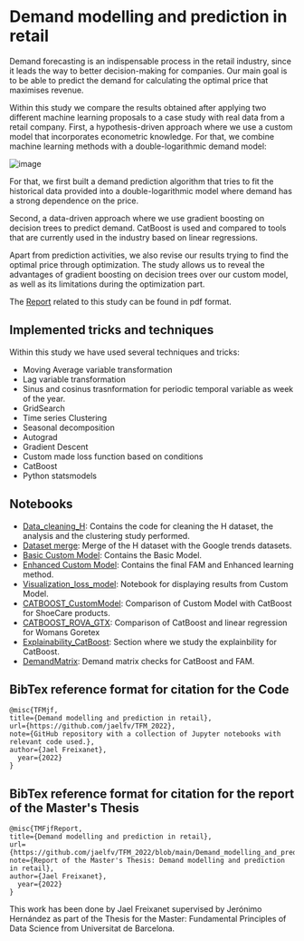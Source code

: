 # Demand modelling and prediction in retail

Demand forecasting is an indispensable process in the retail industry, since it leads the way to better decision-making for companies. Our main goal is to be able to predict the demand for calculating the optimal price that maximises revenue. 

Within this study we compare the results obtained after applying two different machine learning proposals to a case study with real data from a retail company.   First, a hypothesis-driven approach where we use a custom model that incorporates econometric knowledge. For that, we combine machine learning methods with a double-logarithmic demand model:



![image](https://user-images.githubusercontent.com/72398948/176197832-ca4cdb28-9b20-4da9-8ef5-f68f5a14f2d2.png)

For that, we first built a demand prediction algorithm that tries to fit the historical data provided into a double-logarithmic model where demand has a strong dependence on the price. 

Second, a data-driven approach where we use gradient boosting on decision trees to predict demand. CatBoost is used and compared to tools that are currently used in the industry based on linear regressions.

Apart from prediction activities, we also revise our results trying to find the optimal price through optimization. The study allows us to reveal the advantages of gradient boosting on decision trees over our custom model, as well as its limitations during the optimization part.

The [Report](https://github.com/jaelfv/TFM_2022/blob/main/Demand_modelling_and_prediction_in_retail.pdf) related to this study can be found in pdf format. 

## Implemented tricks and techniques
Within this study we have used several techniques and tricks:
- Moving Average variable transformation
- Lag variable transformation
- Sinus and cosinus trasnformation for periodic temporal variable as week of the year.
- GridSearch
- Time series Clustering
- Seasonal decomposition
- Autograd
- Gradient Descent
- Custom made loss function based on conditions
- CatBoost
- Python statsmodels



## Notebooks
- [Data_cleaning_H](https://github.com/jaelfv/TFM_2022/blob/main/Notebooks/Data_cleaning_H.ipynb): Contains the code for cleaning the H dataset, the analysis and the clustering study performed.
- [Dataset merge](https://github.com/jaelfv/TFM_2022/blob/main/Notebooks/DatasetMerge.ipynb): Merge of the H dataset with the Google trends datasets.
- [Basic Custom Model](https://github.com/jaelfv/TFM_2022/blob/main/Notebooks/Basic%20Custom%20Model.ipynb): Contains the Basic Model.
- [Enhanced Custom Model](https://github.com/jaelfv/TFM_2022/blob/main/Notebooks/Enhanced%20Custom%20Model.ipynb): Contains the final FAM and Enhanced learning method.
- [Visualization_loss_model](https://github.com/jaelfv/TFM_2022/blob/main/Notebooks/Visualization_loss_model.ipynb): Notebook for displaying results from Custom Model.
- [CATBOOST_CustomModel](https://github.com/jaelfv/TFM_2022/blob/main/Notebooks/CATBOOST_CustomModel.ipynb): Comparison of Custom Model with CatBoost for ShoeCare products.
- [CATBOOST_ROVA_GTX](): Comparison of CatBoost and linear regression for Womans Goretex
- [Explainability_CatBoost](https://github.com/jaelfv/TFM_2022/blob/main/Notebooks/Explainability_CatBoost.ipynb): Section where we study the explainbility for CatBoost.
- [DemandMatrix](https://github.com/jaelfv/TFM_2022/blob/main/Notebooks/DemandMatrix.ipynb): Demand matrix checks for CatBoost and FAM.


## BibTex reference format for citation for the Code
```
@misc{TFMjf,
title={Demand modelling and prediction in retail},
url={https://github.com/jaelfv/TFM_2022},
note={GitHub repository with a collection of Jupyter notebooks with relevant code used.},
author={Jael Freixanet},
  year={2022}
}

```
## BibTex reference format for citation for the report of the Master's Thesis
```
@misc{TMFjfReport,
title={Demand modelling and prediction in retail},
url={https://github.com/jaelfv/TFM_2022/blob/main/Demand_modelling_and_prediction_in_retail.pdf},
note={Report of the Master's Thesis: Demand modelling and prediction in retail},
author={Jael Freixanet},
  year={2022}
}

```
This work has been done by Jael Freixanet supervised by Jerónimo Hernández as part of the Thesis for the Master: Fundamental Principles of Data Science from Universitat de Barcelona. 
